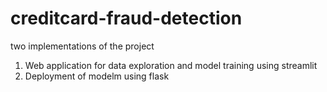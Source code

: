 # creditcard-fraud-detection

two implementations of the project <br>
1. Web application for data exploration and model training using streamlit
2. Deployment of modelm using flask
